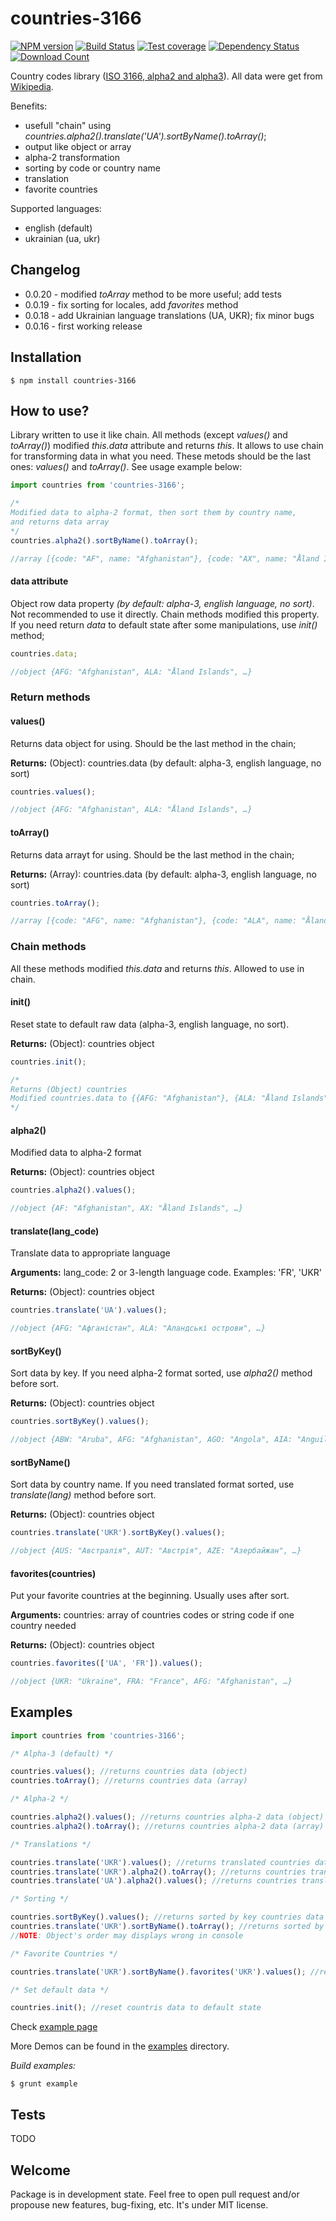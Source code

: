 # countries-3166

[![NPM version][npm-image]][npm-url]
[![Build Status][travis-image]][travis-url]
[![Test coverage][coveralls-image]][coveralls-url]
[![Dependency Status][daviddm-url]][daviddm-image]
[![Download Count][downloads-image]][downloads-url]

Country codes library ([ISO 3166, alpha2 and alpha3](https://en.wikipedia.org/wiki/ISO_3166-1)). All data were get from [Wikipedia](https://en.wikipedia.org/wiki/ISO_3166-1).

Benefits:
 - usefull "chain" using _countries.alpha2().translate('UA').sortByName().toArray()_;
 - output like object or array
 - alpha-2 transformation
 - sorting by code or country name
 - translation
 - favorite countries

Supported languages:
 - english (default)
 - ukrainian (ua, ukr)

## Changelog

 - 0.0.20 - modified _toArray_ method to be more useful; add tests
 - 0.0.19 - fix sorting for locales, add _favorites_ method
 - 0.0.18 - add Ukrainian language translations (UA, UKR); fix minor bugs
 - 0.0.16 - first working release

## Installation

    $ npm install countries-3166
 
## How to use?

Library written to use it like chain. All methods (except _values()_ and _toArray()_) modified _this.data_ attribute and returns _this_. It allows to use chain for transforming data in what you need. These metods should be the last ones: _values()_ and _toArray()_. See usage example below:

```js
import countries from 'countries-3166';

/*
Modified data to alpha-2 format, then sort them by country name,
and returns data array
*/
countries.alpha2().sortByName().toArray();

//array [{code: "AF", name: "Afghanistan"}, {code: "AX", name: "Åland Islands"}, …]
```
    
#### data attribute

Object row data property _(by default: alpha-3, english language, no sort)_. Not recommended to use it directly. Chain methods modified this property. If you need return *data* to default state after some manipulations, use _init()_ method;

```js
countries.data;

//object {AFG: "Afghanistan", ALA: "Åland Islands", …}
```

### Return methods

#### values()

Returns data object for using. Should be the last method in the chain;

**Returns:** (Object): countries.data (by default: alpha-3, english language, no sort)

```js
countries.values();

//object {AFG: "Afghanistan", ALA: "Åland Islands", …}
```

#### toArray()

Returns data arrayt for using. Should be the last method in the chain;

**Returns:** (Array): countries.data (by default: alpha-3, english language, no sort)

```js
countries.toArray();

//array [{code: "AFG", name: "Afghanistan"}, {code: "ALA", name: "Åland Islands"}, …]
```

### Chain methods

All these methods modified _this.data_ and returns _this_. Allowed to use in chain.

#### init()

Reset state to default raw data (alpha-3, english language, no sort).

**Returns:** (Object): countries object

```js
countries.init();

/*
Returns (Object) countries
Modified countries.data to {{AFG: "Afghanistan"}, {ALA: "Åland Islands"}, …}
*/
```

#### alpha2()

Modified data to alpha-2 format

**Returns:** (Object): countries object

```js
countries.alpha2().values();

//object {AF: "Afghanistan", AX: "Åland Islands", …}
```

#### translate(lang_code)

Translate data to appropriate language

**Arguments:** lang_code: 2 or 3-length language code. Examples: 'FR', 'UKR'

**Returns:** (Object): countries object

```js
countries.translate('UA').values();

//object {AFG: "Афганістан", ALA: "Аландські острови", …}
```

#### sortByKey()

Sort data by key. If you need alpha-2 format sorted, use _alpha2()_ method before sort.

**Returns:** (Object): countries object

```js
countries.sortByKey().values();

//object {ABW: "Aruba", AFG: "Afghanistan", AGO: "Angola", AIA: "Anguilla", …}
```

#### sortByName()

Sort data by country name. If you need translated format sorted, use _translate(lang)_ method before sort.

**Returns:** (Object): countries object

```js
countries.translate('UKR').sortByKey().values();

//object {AUS: "Австралія", AUT: "Австрія", AZE: "Азербайжан", …}
```

#### favorites(countries)

Put your favorite countries at the beginning. Usually uses after sort.

**Arguments:** countries: array of countries codes or string code if one country needed

**Returns:** (Object): countries object

```js
countries.favorites(['UA', 'FR']).values();

//object {UKR: "Ukraine", FRA: "France", AFG: "Afghanistan", …}
```

## Examples

```js
import countries from 'countries-3166';

/* Alpha-3 (default) */

countries.values(); //returns countries data (object)
countries.toArray(); //returns countries data (array)

/* Alpha-2 */

countries.alpha2().values(); //returns countries alpha-2 data (object)
countries.alpha2().toArray(); //returns countries alpha-2 data (array)

/* Translations */

countries.translate('UKR').values(); //returns translated countries data (object)
countries.translate('UKR').alpha2().toArray(); //returns countries translated alpha-2 data (array)
countries.translate('UA').alpha2().values(); //returns countries translated alpha-2 data (object)

/* Sorting */

countries.sortByKey().values(); //returns sorted by key countries data (object)
countries.translate('UKR').sortByName().toArray(); //returns sorted by name translated countries data (object)
//NOTE: Object's order may displays wrong in console

/* Favorite Countries */

countries.translate('UKR').sortByName().favorites('UKR').values(); //returns sorted by countries data with Ukraine country at the first place (object)

/* Set default data */

countries.init(); //reset countris data to default state
```

Check [example page](https://rawgit.com/gzoreslav/countries-3166/master/examples/index.html)

More Demos can be found in the [examples](https://github.com/gzoreslav/countries-3166/tree/master/examples) directory.

_Build examples:_

    $ grunt example

## Tests

TODO

## Welcome

Package is in development state. Feel free to open pull request and/or propouse new features, bug-fixing, etc. It's under MIT license.

[npm-image]: https://img.shields.io/npm/v/countries-3166.svg?style=flat-square
[npm-url]: https://npmjs.org/package/countries-3166
[downloads-image]: http://img.shields.io/npm/dm/countries-3166.svg?style=flat-square
[downloads-url]: https://npmjs.org/package/countries-3166
[travis-url]: https://travis-ci.org/gzoreslav/countries-3166
[travis-image]: https://travis-ci.org/gzoreslav/countries-3166.svg?branch=master
[daviddm-url]: https://david-dm.org/gzoreslav/countries-3166.svg?theme=shields.io
[daviddm-image]: https://david-dm.org/gzoreslav/countries-3166
[coveralls-image]: https://coveralls.io/repos/github/gzoreslav/countries-3166/badge.svg?branch=master
[coveralls-url]: https://coveralls.io/github/gzoreslav/countries-3166?branch=master
